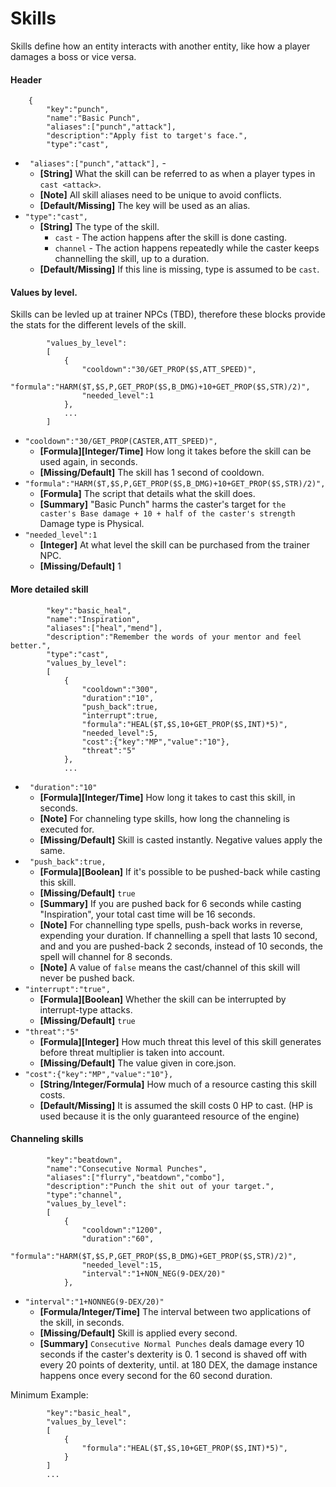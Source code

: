 
# Skills
Skills define how an entity interacts with another entity, like how a player damages a boss or vice versa.

#### Header
```
    {   
        "key":"punch",
        "name":"Basic Punch",
        "aliases":["punch","attack"],
        "description":"Apply fist to target's face.",
        "type":"cast",
```

* ` "aliases":["punch","attack"],` - 
	* __[String]__ What the skill can be referred to as when a player types in `cast <attack>`. 
	* __[Note]__ All skill aliases need to be unique to avoid conflicts. 
	* __[Default/Missing]__ The key will be used as an alias.
* `"type":"cast",` 
	* __[String]__ The type of the skill.
   		* `cast` - The action happens after the skill is done casting.
    	* `channel` - The action happens repeatedly while the caster keeps channelling the skill, up to a duration.
    * __[Default/Missing]__ If this line is missing, type is assumed to be `cast`.
    
#### Values by level.
Skills can be levled up at trainer NPCs (TBD), therefore these blocks provide the stats for the different levels of the skill.
```
        "values_by_level":
        [
            {
                "cooldown":"30/GET_PROP($S,ATT_SPEED)",
                "formula":"HARM($T,$S,P,GET_PROP($S,B_DMG)+10+GET_PROP($S,STR)/2)",
                "needed_level":1
            },
            ...
        ]
```
* `"cooldown":"30/GET_PROP(CASTER,ATT_SPEED)",` 
	* __[Formula][Integer/Time]__ How long it takes before the skill can be used again, in seconds.
    * __[Missing/Default]__ The skill has 1 second of cooldown.
* `"formula":"HARM($T,$S,P,GET_PROP($S,B_DMG)+10+GET_PROP($S,STR)/2)",`
	* __[Formula]__ The script that details what the skill does.
    * __[Summary]__ "Basic Punch" harms the caster's target for `the caster's Base damage + 10 + half of the caster's strength` Damage type is Physical.
* `"needed_level":1` 
	* __[Integer]__ At what level the skill can be purchased from the trainer NPC.
	* __[Missing/Default]__ 1

#### More detailed skill
```
        "key":"basic_heal",
        "name":"Inspiration",
        "aliases":["heal","mend"],
        "description":"Remember the words of your mentor and feel better.",   
        "type":"cast",
        "values_by_level":
        [
            {
                "cooldown":"300",
                "duration":"10",
                "push_back":true,
                "interrupt":true,
                "formula":"HEAL($T,$S,10+GET_PROP($S,INT)*5)",
                "needed_level":5,
                "cost":{"key":"MP","value":"10"},
				"threat":"5"
            },
            ...
```
* ` "duration":"10"` 
	* __[Formula][Integer/Time]__  How long it takes to cast this skill, in seconds. 
	* __[Note]__ For channeling type skills, how long the channeling is executed for.
	* __[Missing/Default]__ Skill is casted instantly. Negative values apply the same.
* ` "push_back":true,` 
	* __[Formula][Boolean]__ If it's possible to be pushed-back while casting this skill.
	* __[Missing/Default]__ `true`
    * __[Summary]__ If you are pushed back for 6 seconds while casting "Inspiration", your total cast time will be 16 seconds.
    * __[Note]__ For channelling type spells, push-back works in reverse, expending your duration. If channelling a spell that lasts 10 second, and and you are pushed-back 2 seconds, instead of 10 seconds, the spell will channel for 8 seconds.
    * __[Note]__ A value of `false` means the cast/channel of this skill will never be pushed back.
* `"interrupt":"true",`
	*  __[Formula][Boolean]__ Whether the skill can be interrupted by interrupt-type attacks. 
    * __[Missing/Default]__ `true`
* `"threat":"5"`
	* __[Formula][Integer]__ How much threat this level of this skill generates before threat multiplier is taken into account.
	* __[Missing/Default]__ The value given in core.json.
* `"cost":{"key":"MP","value":"10"},` 
	* __[String/Integer/Formula]__ How much of a resource casting this skill costs. 
	* __[Default/Missing]__ It is assumed the skill costs 0 HP to cast.
 (HP is used because it is the only guaranteed resource of the engine)



#### Channeling skills
```
        "key":"beatdown",
        "name":"Consecutive Normal Punches",
        "aliases":["flurry","beatdown","combo"],
        "description":"Punch the shit out of your target.",  
        "type":"channel",
        "values_by_level":
        [
            {
                "cooldown":"1200",
                "duration":"60",
                "formula":"HARM($T,$S,P,GET_PROP($S,B_DMG)+GET_PROP($S,STR)/2)",
                "needed_level":15,
                "interval":"1+NON_NEG(9-DEX/20)"
            },
```
* `"interval":"1+NONNEG(9-DEX/20)"` 
	* __[Formula/Integer/Time]__ The interval between two applications of the skill, in seconds.
	* __[Missing/Default]__ Skill is applied every second.
    * __[Summary]__ `Consecutive Normal Punches` deals damage every 10 seconds if the caster's dexterity is 0. 1 second is shaved off with every 20 points of dexterity, until. at 180 DEX, the damage instance happens once every second for the 60 second duration.


Minimum Example:
```
        "key":"basic_heal",
        "values_by_level":
        [
            {
                "formula":"HEAL($T,$S,10+GET_PROP($S,INT)*5)",
            }
        ]
        ...
```